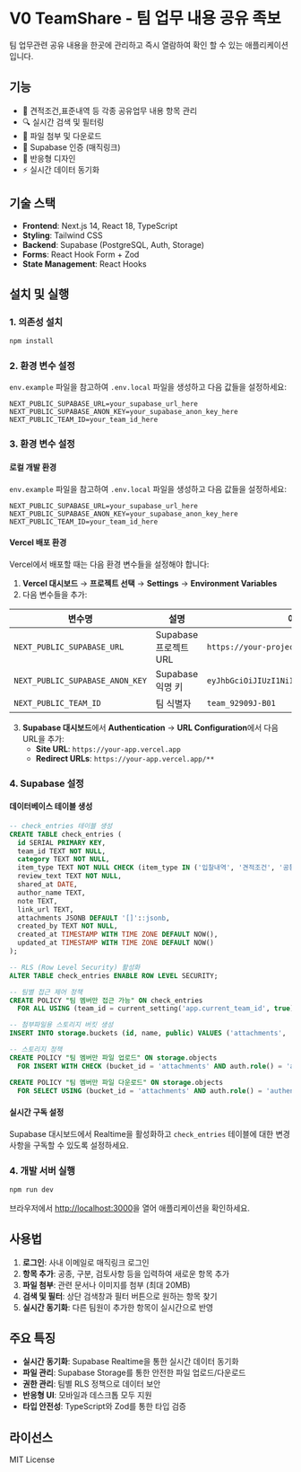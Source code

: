 # V0 TeamShare - 팀 업무 내용 공유 족보

팀 업무관련 공유 내용을 한곳에 관리하고 즉시 열람하여 확인 할 수 있는 애플리케이션입니다.

## 기능

- 📝 견적조건,표준내역 등 각종 공유업무 내용 항목 관리
- 🔍 실시간 검색 및 필터링
- 📎 파일 첨부 및 다운로드
- 🔐 Supabase 인증 (매직링크)
- 📱 반응형 디자인
- ⚡ 실시간 데이터 동기화

## 기술 스택

- **Frontend**: Next.js 14, React 18, TypeScript
- **Styling**: Tailwind CSS
- **Backend**: Supabase (PostgreSQL, Auth, Storage)
- **Forms**: React Hook Form + Zod
- **State Management**: React Hooks

## 설치 및 실행

### 1. 의존성 설치

```bash
npm install
```

### 2. 환경 변수 설정

`env.example` 파일을 참고하여 `.env.local` 파일을 생성하고 다음 값들을 설정하세요:

```env
NEXT_PUBLIC_SUPABASE_URL=your_supabase_url_here
NEXT_PUBLIC_SUPABASE_ANON_KEY=your_supabase_anon_key_here
NEXT_PUBLIC_TEAM_ID=your_team_id_here
```

### 3. 환경 변수 설정

#### 로컬 개발 환경
`env.example` 파일을 참고하여 `.env.local` 파일을 생성하고 다음 값들을 설정하세요:

```env
NEXT_PUBLIC_SUPABASE_URL=your_supabase_url_here
NEXT_PUBLIC_SUPABASE_ANON_KEY=your_supabase_anon_key_here
NEXT_PUBLIC_TEAM_ID=your_team_id_here
```

#### Vercel 배포 환경
Vercel에서 배포할 때는 다음 환경 변수들을 설정해야 합니다:

1. **Vercel 대시보드** → **프로젝트 선택** → **Settings** → **Environment Variables**
2. 다음 변수들을 추가:

| 변수명 | 설명 | 예시 |
|--------|------|------|
| `NEXT_PUBLIC_SUPABASE_URL` | Supabase 프로젝트 URL | `https://your-project.supabase.co` |
| `NEXT_PUBLIC_SUPABASE_ANON_KEY` | Supabase 익명 키 | `eyJhbGciOiJIUzI1NiIsInR5cCI6IkpXVCJ9...` |
| `NEXT_PUBLIC_TEAM_ID` | 팀 식별자 | `team_92909J-B01` |

3. **Supabase 대시보드**에서 **Authentication** → **URL Configuration**에서 다음 URL을 추가:
   - **Site URL**: `https://your-app.vercel.app`
   - **Redirect URLs**: `https://your-app.vercel.app/**`

### 4. Supabase 설정

#### 데이터베이스 테이블 생성

```sql
-- check_entries 테이블 생성
CREATE TABLE check_entries (
  id SERIAL PRIMARY KEY,
  team_id TEXT NOT NULL,
  category TEXT NOT NULL,
  item_type TEXT NOT NULL CHECK (item_type IN ('입찰내역', '견적조건', '공통사항')),
  review_text TEXT NOT NULL,
  shared_at DATE,
  author_name TEXT,
  note TEXT,
  link_url TEXT,
  attachments JSONB DEFAULT '[]'::jsonb,
  created_by TEXT NOT NULL,
  created_at TIMESTAMP WITH TIME ZONE DEFAULT NOW(),
  updated_at TIMESTAMP WITH TIME ZONE DEFAULT NOW()
);

-- RLS (Row Level Security) 활성화
ALTER TABLE check_entries ENABLE ROW LEVEL SECURITY;

-- 팀별 접근 제어 정책
CREATE POLICY "팀 멤버만 접근 가능" ON check_entries
  FOR ALL USING (team_id = current_setting('app.current_team_id', true));

-- 첨부파일용 스토리지 버킷 생성
INSERT INTO storage.buckets (id, name, public) VALUES ('attachments', 'attachments', false);

-- 스토리지 정책
CREATE POLICY "팀 멤버만 파일 업로드" ON storage.objects
  FOR INSERT WITH CHECK (bucket_id = 'attachments' AND auth.role() = 'authenticated');

CREATE POLICY "팀 멤버만 파일 다운로드" ON storage.objects
  FOR SELECT USING (bucket_id = 'attachments' AND auth.role() = 'authenticated');
```

#### 실시간 구독 설정

Supabase 대시보드에서 Realtime을 활성화하고 `check_entries` 테이블에 대한 변경사항을 구독할 수 있도록 설정하세요.

### 4. 개발 서버 실행

```bash
npm run dev
```

브라우저에서 [http://localhost:3000](http://localhost:3000)을 열어 애플리케이션을 확인하세요.

## 사용법

1. **로그인**: 사내 이메일로 매직링크 로그인
2. **항목 추가**: 공종, 구분, 검토사항 등을 입력하여 새로운 항목 추가
3. **파일 첨부**: 관련 문서나 이미지를 첨부 (최대 20MB)
4. **검색 및 필터**: 상단 검색창과 필터 버튼으로 원하는 항목 찾기
5. **실시간 동기화**: 다른 팀원이 추가한 항목이 실시간으로 반영

## 주요 특징

- **실시간 동기화**: Supabase Realtime을 통한 실시간 데이터 동기화
- **파일 관리**: Supabase Storage를 통한 안전한 파일 업로드/다운로드
- **권한 관리**: 팀별 RLS 정책으로 데이터 보안
- **반응형 UI**: 모바일과 데스크톱 모두 지원
- **타입 안전성**: TypeScript와 Zod를 통한 타입 검증

## 라이선스

MIT License

